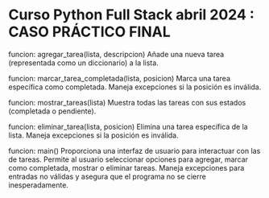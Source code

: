 # Curso Python Full Stack abril 2024 : CASO PRÁCTICO FINAL
funcion: agregar_tarea(lista, descripcion) 
Añade una nueva tarea (representada como un diccionario) a la lista.

funcion: marcar_tarea_completada(lista, posicion)
Marca una tarea específica como completada. Maneja excepciones si la posición es inválida.

funcion: mostrar_tareas(lista)
Muestra todas las tareas con sus estados (completada o pendiente).

funcion: eliminar_tarea(lista, posicion) 
Elimina una tarea específica de la lista. Maneja excepciones si la posición es inválida.

funcion: main()
Proporciona una interfaz de usuario para interactuar con las de tareas.
Permite al usuario seleccionar opciones para agregar, marcar como completada, mostrar o eliminar tareas.
Maneja excepciones para entradas no válidas y asegura que el programa no se cierre inesperadamente.
